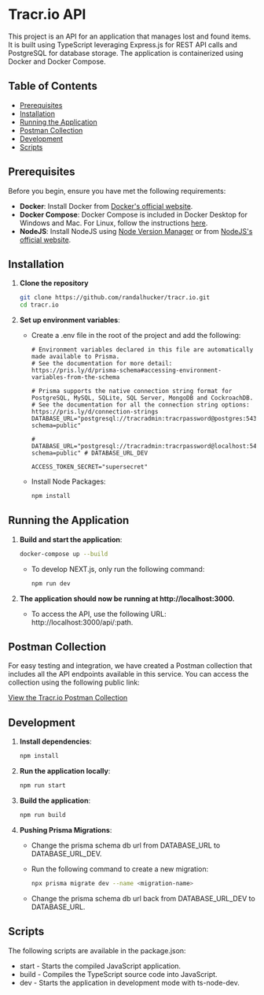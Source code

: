 # Tracr.io API

This project is an API for an application that manages lost and found items. It is built using TypeScript leveraging Express.js for REST API calls and PostgreSQL for database storage. The application is containerized using Docker and Docker Compose.

## Table of Contents

- [Prerequisites](#prerequisites)
- [Installation](#installation)
- [Running the Application](#running-the-application)
- [Postman Collection](#postman-collection)
- [Development](#development)
- [Scripts](#scripts)

## Prerequisites

Before you begin, ensure you have met the following requirements:

- **Docker**: Install Docker from [Docker's official website](https://www.docker.com/get-started).
- **Docker Compose**: Docker Compose is included in Docker Desktop for Windows and Mac. For Linux, follow the instructions [here](https://docs.docker.com/compose/install/).
- **NodeJS**: Install NodeJS using [Node Version Manager](https://github.com/coreybutler/nvm-windows) or from [NodeJS's official website](https://nodejs.org/dist/v22.2.0/node-v22.2.0-x64.msi).

## Installation

1. **Clone the repository**

   ```bash
   git clone https://github.com/randalhucker/tracr.io.git
   cd tracr.io
   ```

2. **Set up environment variables**:

   - Create a .env file in the root of the project and add the following:
     ```dotenv
     # Environment variables declared in this file are automatically made available to Prisma.
     # See the documentation for more detail: https://pris.ly/d/prisma-schema#accessing-environment-variables-from-the-schema

     # Prisma supports the native connection string format for PostgreSQL, MySQL, SQLite, SQL Server, MongoDB and CockroachDB.
     # See the documentation for all the connection string options: https://pris.ly/d/connection-strings
     DATABASE_URL="postgresql://tracradmin:tracrpassword@postgres:5432/tracrio?schema=public"

     # DATABASE_URL="postgresql://tracradmin:tracrpassword@localhost:5432/tracrio?schema=public" # DATABASE_URL_DEV

     ACCESS_TOKEN_SECRET="supersecret"
     ```

   - Install Node Packages:
     ```bash
     npm install
     ```

## Running the Application

1. **Build and start the application**:

   ```bash
   docker-compose up --build
   ```

   - To develop NEXT.js, only run the following command:

     ```bash
     npm run dev
     ```

2. **The application should now be running at http://localhost:3000.**

   - To access the API, use the following URL: http://localhost:3000/api/:path.

## Postman Collection

For easy testing and integration, we have created a Postman collection that includes all the API endpoints available in this service. You can access the collection using the following public link:

[View the Tracr.io Postman Collection](https://www.postman.com/database-project-team/workspace/tracr-io)

## Development

1. **Install dependencies**:

   ```bash
   npm install
   ```

2. **Run the application locally**:

   ```bash
   npm run start
   ```

3. **Build the application**:

   ```bash
   npm run build
   ```

4. **Pushing Prisma Migrations**:

   - Change the prisma schema db url from DATABASE_URL to DATABASE_URL_DEV.
   - Run the following command to create a new migration:

     ```bash
     npx prisma migrate dev --name <migration-name>
     ```
     
   - Change the prisma schema db url back from DATABASE_URL_DEV to DATABASE_URL.

## Scripts

The following scripts are available in the package.json:

- start - Starts the compiled JavaScript application.
- build - Compiles the TypeScript source code into JavaScript.
- dev - Starts the application in development mode with ts-node-dev.
